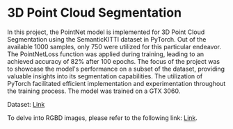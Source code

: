 # 3D Point Cloud Segmentation

In this project, the PointNet model is implemented for 3D Point Cloud Segmentation using the SemanticKITTI dataset in PyTorch. Out of the available 1000 samples, only 750 were utilized for this particular endeavor. The PointNetLoss function was applied during training, leading to an achieved accuracy of 82% after 100 epochs. The focus of the project was to showcase the model's performance on a subset of the dataset, providing valuable insights into its segmentation capabilities. The utilization of PyTorch facilitated efficient implementation and experimentation throughout the training process. The model was trained on a GTX 3060. 


Dataset: [Link]( https://drive.google.com/drive/folders/1_xPLa_rMIT3ggSSnp1W5mB74mojlWqvH?usp=sharing)

To delve into RGBD images, please refer to the following link: [Link]( https://github.com/AniketP04/Open3D).
